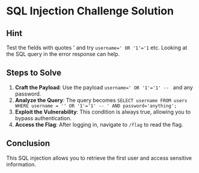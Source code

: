 # SQL Injection Challenge Solution

## Hint
Test the fields with quotes ' and try `username=' OR '1'='1` etc. Looking at the SQL query in the error response can help.

## Steps to Solve
1. **Craft the Payload**: Use the payload `username=' OR '1'='1' -- ` and any password.
2. **Analyze the Query**: The query becomes `SELECT username FROM users WHERE username = '' OR '1'='1' -- ' AND password='anything';`
3. **Exploit the Vulnerability**: This condition is always true, allowing you to bypass authentication.
4. **Access the Flag**: After logging in, navigate to `/flag` to read the flag.

## Conclusion
This SQL injection allows you to retrieve the first user and access sensitive information.